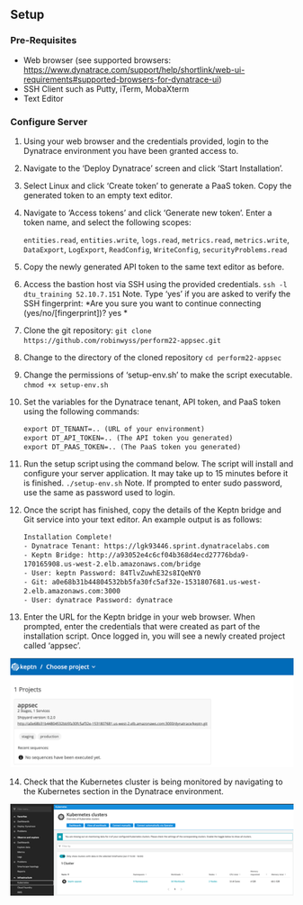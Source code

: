## Setup
### Pre-Requisites 
- Web browser (see supported browsers: https://www.dynatrace.com/support/help/shortlink/web-ui-requirements#supported-browsers-for-dynatrace-ui)
- SSH Client such as Putty, iTerm, MobaXterm
- Text Editor

### Configure Server
1. Using your web browser and the credentials provided, login to the Dynatrace environment you have been granted access to. 
2. Navigate to the ‘Deploy Dynatrace’ screen and click ‘Start Installation’. 
3. Select Linux and click ‘Create token’ to generate a PaaS token. Copy the generated token to an empty text editor. 
4. Navigate to ‘Access tokens’ and click ‘Generate new token’. Enter a token name, and select the following scopes:  

    `entities.read`, `entities.write`, `logs.read`, `metrics.read`, `metrics.write`, `DataExport`, `LogExport`, `ReadConfig`, `WriteConfig`, `securityProblems.read`

5. Copy the newly generated API token to the same text editor as before. 
6. Access the bastion host via SSH using the provided credentials. 
   `ssh -l dtu_training 52.10.7.151`
   Note. Type ‘yes’ if you are asked to verify the SSH fingerprint: *Are you sure you want to continue connecting (yes/no/[fingerprint])? yes *
7. Clone the git repository:
   `git clone https://github.com/robinwyss/perform22-appsec.git`
8. Change to the directory of the cloned repository 
    `cd perform22-appsec`
9. Change the permissions of ‘setup-env.sh’ to make the script executable. 
    `chmod +x setup-env.sh`
10. Set the variables for the Dynatrace tenant, API token, and PaaS token using the following commands:
    ```
    export DT_TENANT=.. (URL of your environment) 
    export DT_API_TOKEN=.. (The API token you generated) 
    export DT_PAAS_TOKEN=.. (The PaaS token you generated) 
    ```
11. Run the setup script using the command below. The script will install and configure your server application. It may take up to 15 minutes before it is finished. 
    `./setup-env.sh`
    Note. If prompted to enter sudo password, use the same as password used to login. 
12. Once the script has finished, copy the details of the Keptn bridge and Git service into your text editor. An example output is as follows: 
    ```
    Installation Complete! 
    - Dynatrace Tenant: https://lgk93446.sprint.dynatracelabs.com 
    - Keptn Bridge: http://a93052e4c6cf04b368d4ecd27776bda9-170165908.us-west-2.elb.amazonaws.com/bridge 
    - User: keptn Password: 84TlvZuwhE32s8IQeNY0 
    - Git: a0e68b31b44804532bb5fa30fc5af32e-1531807681.us-west-2.elb.amazonaws.com:3000 
    - User: dynatrace Password: dynatrace  
    ```
13. Enter the URL for the Keptn bridge in your web browser. When prompted, enter the credentials that were created as part of the installation script. Once logged in, you will see a newly created project called ‘appsec’. 
    
![keptn project](../../assets/images/0-1-keptn-project.png)

14.  Check that the Kubernetes cluster is being monitored by navigating to the Kubernetes section in the Dynatrace environment. 
   
![Dynatrace Kubernetes overview](../../assets/images/0-2-Dynatrace-kubernetes.png)